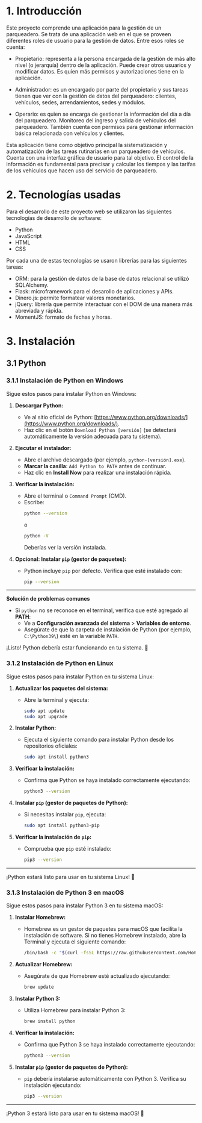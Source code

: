 # 1. Introducción

Este proyecto comprende una aplicación para la gestión de un parqueadero. Se trata de una aplicación web en el que se proveen diferentes roles de usuario para la gestión de datos. Entre esos roles se cuenta:

- Propietario: representa a la persona encargada de la gestión de más alto nivel (o jerarquía) dentro de la aplicación. Puede crear otros usuarios y modificar datos. Es quien más permisos y autorizaciones tiene en la aplicación.

- Administrador: es un encargado por parte del propietario y sus tareas tienen que ver con la gestión de datos del parqueadero: clientes, vehículos, sedes, arrendamientos, sedes y módulos.

- Operario: es quien se encarga de gestionar la información del día a día del parqueadero. Monitoreo del ingreso y salida de vehículos del parqueadero. También cuenta con permisos para gestionar información básica relacionada con vehículos y clientes.

Esta aplicación tiene como objetivo principal la sistematización y automatización de las tareas rutinarias en un parqueadero de vehículos. Cuenta con una interfaz gráfica de usuario para tal objetivo. El control de la información es fundamental para precisar y calcular los tiempos y las tarifas de los vehículos que hacen uso del servicio de parqueadero.

# 2. Tecnologías usadas

Para el desarrollo de este proyecto web se utilizaron las siguientes tecnologías de desarrollo de software:

- Python
- JavaScript
- HTML
- CSS

Por cada una de estas tecnologías se usaron librerías para las siguientes tareas:

- ORM: para la gestión de datos de la base de datos relacional se utilizó SQLAlchemy.
- Flask: microframework para el desarollo de aplicaciones y APIs.
- Dinero.js: permite formatear valores monetarios.
- jQuery: librería que permite interactuar con el DOM de una manera más abreviada y rápida.
- MomentJS: formato de fechas y horas.

# 3. Instalación

## 3.1 Python

### 3.1.1 Instalación de Python en Windows

Sigue estos pasos para instalar Python en Windows:

1. **Descargar Python:**
   - Ve al sitio oficial de Python: [https://www.python.org/downloads/](https://www.python.org/downloads/).
   - Haz clic en el botón `Download Python [versión]` (se detectará automáticamente la versión adecuada para tu sistema).

2. **Ejecutar el instalador:**
   - Abre el archivo descargado (por ejemplo, `python-[versión].exe`).
   - **Marcar la casilla**: `Add Python to PATH` antes de continuar.
   - Haz clic en **Install Now** para realizar una instalación rápida.

3. **Verificar la instalación:**
   - Abre el terminal o `Command Prompt` (CMD).
   - Escribe:
     ```bash
     python --version
     ```
     o
     ```bash
     python -V
     ```
     Deberías ver la versión instalada.

4. **Opcional: Instalar `pip` (gestor de paquetes):**
   - Python incluye `pip` por defecto. Verifica que esté instalado con:
     ```bash
     pip --version
     ```

---

**Solución de problemas comunes**
- Si `python` no se reconoce en el terminal, verifica que esté agregado al **PATH**:
  - Ve a **Configuración avanzada del sistema** > **Variables de entorno**.
  - Asegúrate de que la carpeta de instalación de Python (por ejemplo, `C:\Python39\`) esté en la variable `PATH`.

¡Listo! Python debería estar funcionando en tu sistema. 🎉

### 3.1.2 Instalación de Python en Linux

Sigue estos pasos para instalar Python en tu sistema Linux:

1. **Actualizar los paquetes del sistema:**
   - Abre la terminal y ejecuta:
     ```bash
     sudo apt update
     sudo apt upgrade
     ```

2. **Instalar Python:**
   - Ejecuta el siguiente comando para instalar Python desde los repositorios oficiales:
     ```bash
     sudo apt install python3
     ```

3. **Verificar la instalación:**
   - Confirma que Python se haya instalado correctamente ejecutando:
     ```bash
     python3 --version
     ```

4. **Instalar `pip` (gestor de paquetes de Python):**
   - Si necesitas instalar `pip`, ejecuta:
     ```bash
     sudo apt install python3-pip
     ```

5. **Verificar la instalación de `pip`:**
   - Comprueba que `pip` esté instalado:
     ```bash
     pip3 --version
     ```

---

¡Python estará listo para usar en tu sistema Linux! 🎉


### 3.1.3 Instalación de Python 3 en macOS

Sigue estos pasos para instalar Python 3 en tu sistema macOS:

1. **Instalar Homebrew:**
   - Homebrew es un gestor de paquetes para macOS que facilita la instalación de software. Si no tienes Homebrew instalado, abre la Terminal y ejecuta el siguiente comando:
     ```bash
     /bin/bash -c "$(curl -fsSL https://raw.githubusercontent.com/Homebrew/install/HEAD/install.sh)"
     ```

2. **Actualizar Homebrew:**
   - Asegúrate de que Homebrew esté actualizado ejecutando:
     ```bash
     brew update
     ```

3. **Instalar Python 3:**
   - Utiliza Homebrew para instalar Python 3:
     ```bash
     brew install python
     ```

4. **Verificar la instalación:**
   - Confirma que Python 3 se haya instalado correctamente ejecutando:
     ```bash
     python3 --version
     ```

5. **Instalar `pip` (gestor de paquetes de Python):**
   - `pip` debería instalarse automáticamente con Python 3. Verifica su instalación ejecutando:
     ```bash
     pip3 --version
     ```

---

¡Python 3 estará listo para usar en tu sistema macOS! 🎉
